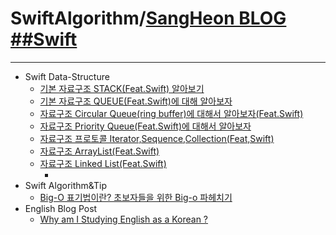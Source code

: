 
SwiftAlgorithm/[SangHeon BLOG ##Swift](https://sangheon0724.medium.com/, "blog link")
=============
---------------------------------------
* Swift Data-Structure
  * [기본 자료구조 STACK(Feat.Swift) 알아보기](https://sangheon0724.medium.com/%EA%B8%B0%EB%B3%B8-%EC%9E%90%EB%A3%8C%EA%B5%AC%EC%A1%B0-stack-feat-swift-%EC%95%8C%EC%95%84%EB%B3%B4%EA%B8%B0-66000b69e950, "blog post")
  * [기본 자료구조 QUEUE(Feat.Swift)에 대해 알아보자](https://sangheon0724.medium.com/%EA%B8%B0%EB%B3%B8-%EC%9E%90%EB%A3%8C%EA%B5%AC%EC%A1%B0-queue-feat-swift-%EC%97%90-%EB%8C%80%ED%95%B4-%EC%95%8C%EC%95%84%EB%B3%B4%EC%9E%90-74486c8929f2, "blog post")
  * [자료구조 Circular Queue(ring buffer)에 대해서 알아보자(Feat.Swift)](https://sangheon0724.medium.com/%EC%9E%90%EB%A3%8C%EA%B5%AC%EC%A1%B0-circular-queue-ring-buffer-%EC%97%90-%EB%8C%80%ED%95%B4%EC%84%9C-%EC%95%8C%EC%95%84%EB%B3%B4%EC%9E%90-feat-swift-f14081aad573, "blog post")
  * [자료구조 Priority Queue(Feat.Swift)에 대해서 알아보자
](https://sangheon0724.medium.com/%EC%9E%90%EB%A3%8C%EA%B5%AC%EC%A1%B0-priority-queue-feat-swift-%EC%97%90-%EB%8C%80%ED%95%B4%EC%84%9C-%EC%95%8C%EC%95%84%EB%B3%B4%EC%9E%90-96f8779e605b, "blog post")
  * [자료구조 프로토콜 Iterator,Sequence,Collection(Feat,Swift)](https://sangheon0724.medium.com/%EC%9E%90%EB%A3%8C%EA%B5%AC%EC%A1%B0-%ED%94%84%EB%A1%9C%ED%86%A0%EC%BD%9C-iterator-sequence-collection-feat-swift-f6897d9fccac, "blog post")
  * [자료구조 ArrayList(Feat.Swift)
](https://sangheon0724.medium.com/%EC%9E%90%EB%A3%8C%EA%B5%AC%EC%A1%B0-arraylist-feat-swift-3ad22703b67c, "blog post")
  * [자료구조 Linked List(Feat.Swift)](https://sangheon0724.medium.com/%EC%9E%90%EB%A3%8C%EA%B5%AC%EC%A1%B0-linked-list-feat-swift-c274b94f0cab, "blog post")
       * [](, "blog post")
* Swift Algorithm&Tip 
  * [Big-O 표기법이란? 초보자들을 위한 Big-o 파헤치기](https://sangheon0724.medium.com/big-o-%ED%91%9C%EA%B8%B0%EB%B2%95%EC%9D%B4%EB%9E%80-%EC%B4%88%EB%B3%B4%EC%9E%90%EB%93%A4%EC%9D%84-%EC%9C%84%ED%95%9C-big-o-%ED%8C%8C%ED%97%A4%EC%B9%98%EA%B8%B0-8fb067474821, "blog post")
* English Blog Post
  * [Why am I Studying English as a Korean ?](https://sangheon0724.medium.com/why-am-i-studying-english-as-a-korean-4b0ff472d9d6, "blog post")
